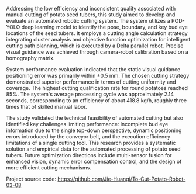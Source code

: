 <!-- 针对传统马铃薯种薯人工切块效率低、质量不稳的问题，本研究旨在开发并评估一套自动化切块机器人系统。该系统基于POD-YOLO深度学习模型识别种薯姿态、边界及关键芽眼位置，采用一种结合聚类分析与目标函数优化的切割角度计算策略智能规划切割路径，并由Delta并联机器人执行切割。通过基于单应性矩阵的相机-机器人标定实现精确视觉引导。系统性能评估表明：静态视觉引导定位误差主要在±0.5 mm范围内；所选切割策略在切割均匀性与覆盖率上表现较优；对圆形马铃薯的最高切割合格率达85 %；系统平均处理周期约 2.14 秒，对应效率约418.8 kg/h，约为熟练人工效率的3倍。研究验证了自动化切块的技术可行性，但也揭示了单顶视视角导致的芽眼信息不完整、输送带引入的动态定位误差及单刀具切割执行效率等是限制性能的关键挑战。本研究为马铃薯种薯自动化处理提供了系统性解决方案与实证数据，未来优化方向包括多传感器融合视觉、动态误差补偿控制及高效切割执行机构设计。项目源码：https://github.com/Jie-Huangi/To-Cut-Potato-Robot-03-08 -->

Addressing the low efficiency and inconsistent quality associated with manual cutting of potato seed tubers, this study aimed to develop and evaluate an automated robotic cutting system. The system utilizes a POD-YOLO deep learning model to identify the pose, boundary, and key bud eye locations of the seed tubers. It employs a cutting angle calculation strategy integrating cluster analysis and objective function optimization for intelligent cutting path planning, which is executed by a Delta parallel robot. Precise visual guidance was achieved through camera-robot calibration based on a homography matrix.

System performance evaluation indicated that the static visual guidance positioning error was primarily within ±0.5 mm. The chosen cutting strategy demonstrated superior performance in terms of cutting uniformity and coverage. The highest cutting qualification rate for round potatoes reached 85%. The system's average processing cycle was approximately 2.14 seconds, corresponding to an efficiency of about 418.8 kg/h, roughly three times that of skilled manual labor.

The study validated the technical feasibility of automated cutting but also identified key challenges limiting performance: incomplete bud eye information due to the single top-down perspective, dynamic positioning errors introduced by the conveyor belt, and the execution efficiency limitations of a single cutting tool. This research provides a systematic solution and empirical data for the automated processing of potato seed tubers. Future optimization directions include multi-sensor fusion for enhanced vision, dynamic error compensation control, and the design of more efficient cutting mechanisms.

Project source code: https://github.com/Jie-Huangi/To-Cut-Potato-Robot-03-08

